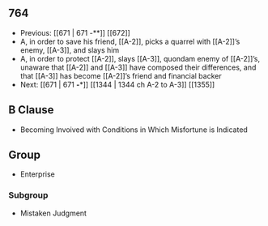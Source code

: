 ## 764
- Previous: [[671 | 671 -**]] [[672]] 
- A, in order to save his friend, [[A-2]], picks a quarrel with [[A-2]]’s enemy, [[A-3]], and slays him
- A, in order to protect [[A-2]], slays [[A-3]], quondam enemy of [[A-2]]’s, unaware that [[A-2]] and [[A-3]] have composed their differences, and that [[A-3]] has become [[A-2]]’s friend and financial backer
- Next: [[671 | 671 **-***]] [[1344 | 1344 ch A-2 to A-3]] [[1355]] 

## B Clause
- Becoming Invoived with Conditions in Which Misfortune is Indicated

## Group
- Enterprise

### Subgroup
- Mistaken Judgment

